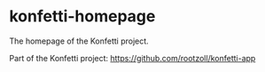 # konfetti-homepage

The homepage of the Konfetti project.

Part of the Konfetti project: https://github.com/rootzoll/konfetti-app
